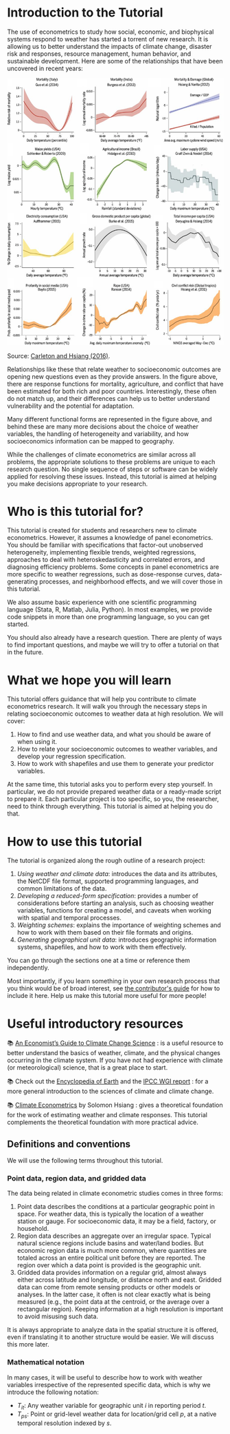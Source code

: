 # Introduction to the Tutorial

The use of econometrics to study how social, economic, and biophysical
systems respond to weather has started a torrent of new research. It
is allowing us to better understand the impacts of climate change,
disaster risk and responses, resource management, human behavior, and
sustainable development. Here are some of the relationships that have
been uncovered in recent years:

<img src="images/examples.png" alt="Examples from Carleton and Hsiang (2016)" width="750"/>

Source: [Carleton and Hsiang (2016)](https://science.sciencemag.org/content/353/6304/aad9837).

Relationships like these that relate weather to socioeconomic outcomes
are opening new questions even as they provide answers. In the figure
above, there are response functions for mortality, agriculture, and
conflict that have been estimated for both rich and poor
countries. Interestingly, these often do not match up, and their
differences can help us to better understand vulnerability and the
potential for adaptation.

Many different functional forms are represented in the figure above,
and behind these are many more decisions about the choice of weather
variables, the handling of heterogeneity and variability, and how
socioeconomics information can be mapped to geography.

While the challenges of climate econometrics are similar across all
problems, the appropriate solutions to these problems are unique to
each research question. No single sequence of steps or software can be
widely applied for resolving these issues. Instead, this tutorial is
aimed at helping you make decisions appropriate to your research.

# Who is this tutorial for?

This tutorial is created for students and researchers new to climate
econometrics. However, it assumes a knowledge of panel econometrics. You
should be familiar with specifications that factor-out unobserved
heterogeneity, implementing flexible trends, weighted regressions,
approaches to deal with heteroskedasticity and correlated errors, and
diagnosing efficiency problems. Some concepts in panel econometrics
are more specific to weather regressions, such as dose-response
curves, data-generating processes, and neighborhood effects, and we
will cover those in this tutorial.

We also assume basic experience with one scientific programming
language (Stata, R, Matlab, Julia, Python). In most examples, we provide code snippets in more than one programming language, so you can get started.

You should also already have a research question. There are plenty of
ways to find important questions, and maybe we will try to offer a
tutorial on that in the future.

# What we hope you will learn

This tutorial offers guidance that will help you contribute to climate econometrics research. It will walk you through the necessary
steps in relating socioeconomic outcomes to weather data at high resolution. We will cover:

1. How to find and use weather data, and what you should be aware of when using it.
2. How to relate your socioeconomic outcomes to weather variables, and
   develop your regression specification.
3. How to work with shapefiles and use them to generate your
   predictor variables.

At the same time, this tutorial asks you to perform every step
yourself. In particular, we do not provide prepared weather data or a
ready-made script to prepare it. Each particular project is too specific,
so you, the researcher, need to think through everything. This
tutorial is aimed at helping you do that.

# How to use this tutorial

The tutorial is organized along the rough outline of a research
project: 

1. *Using weather and climate data*: introduces the data and its attributes, the NetCDF file format, supported programming languages, and common limitations of the data.
2. *Developing a reduced-form specification*: provides a number of considerations before starting an analysis, such as choosing weather variables, functions for creating a model, and caveats when working with spatial and temporal processes.
3. *Weighting schemes*: explains the importance of weighting schemes and how to work with them based on their file formats and origins. 
4. *Generating geographical unit data*: introduces geographic information systems, shapefiles, and how to work with them effectively.

You can go through the sections one at a time or reference them independently.

Most importantly, if you learn something in your own research process
that you think would be of broad interest, see [the contributor's guide](https://github.com/atrisovic/weather-panel.github.io) for how to include it here. Help us make this tutorial more
useful for more people!

# Useful introductory resources

📚  [An Economist’s Guide to Climate Change Science](https://www.aeaweb.org/articles?id=10.1257/jep.32.4.3)
: is a useful resource to better understand the basics of weather, climate,
and the physical changes occurring in the climate system. If
you have not had experience with climate (or meteorological) science,
that is a great place to start. 

📚  Check out the [Encyclopedia of Earth](https://editors.eol.org/eoearth/wiki/Weather_%26_Climate) and the [IPCC WGI report](https://www.ipcc.ch/site/assets/uploads/2017/09/WG1AR5_Chapter01_FINAL.pdf)
: for a more general introduction to the sciences of climate and climate change.

📚  [Climate Econometrics](https://www.annualreviews.org/doi/10.1146/annurev-resource-100815-095343) by Solomon Hsiang
: gives a theoretical foundation for the work of estimating weather and
climate responses. This tutorial complements the theoretical
foundation with more practical advice.

## Definitions and conventions

We will use the following terms throughout this tutorial.

### Point data, region data, and gridded data

The data being related in climate econometric studies comes in three
forms:
1. Point data describes the conditions at a particular geographic
   point in space. For weather data, this is typically the location of
   a weather station or gauge. For socioeconomic data, it may be a
   field, factory, or household.
2. Region data describes an aggregate over an irregular space. Typical
   natural science regions include basins and water/land bodies. But
   economic region data is much more common, where quantities are
   totaled across an entire political unit before they are
   reported. The region over which a data point is provided is the
   geographic unit.
3. Gridded data provides information on a regular grid, almost always
   either across latitude and longitude, or distance north and
   east. Gridded data can come from remote sensing products or other
   models or analyses. In the latter case, it often is not clear
   exactly what is being measured (e.g., the point data at the
   centroid, or the average over a rectangular region). Keeping
   information at a high resolution is important to avoid misusing such data.
   
It is always appropriate to analyze data in the spatial structure it
is offered, even if translating it to another structure would be
easier. We will discuss this more later.

### Mathematical notation

In many cases, it will be useful to describe how to work with weather
variables irrespective of the represented specific data, which is why we introduce the following notation:

- $T_{it}$: Any weather variable for geographic unit $i$ in reporting period $t$.
- $T_{ps}$: Point or grid-level weather data for location/grid cell
  $p$, at a native temporal resolution indexed by $s$.
